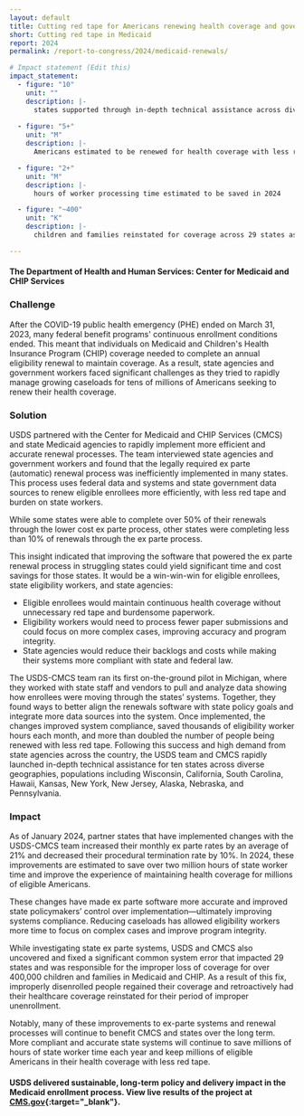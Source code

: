 ```yaml
---
layout: default
title: Cutting red tape for Americans renewing health coverage and government workers
short: Cutting red tape in Medicaid
report: 2024
permalink: /report-to-congress/2024/medicaid-renewals/

# Impact statement (Edit this)
impact_statement:
  - figure: "10"
    unit: ""
    description: |-
      states supported through in-depth technical assistance across diverse geographies, populations, and needs
      
  - figure: "5+"
    unit: "M"
    description: |-
      Americans estimated to be renewed for health coverage with less red tape via ex parte processing in 2024

  - figure: "2+"
    unit: "M"
    description: |-
      hours of worker processing time estimated to be saved in 2024

  - figure: "~400"
    unit: "K"
    description: |-
      children and families reinstated for coverage across 29 states as a result of actions taken by CMCS and supported by USDS 

---
```

#### The Department of Health and Human Services: Center for Medicaid and CHIP Services

### Challenge

After the COVID-19 public health emergency (PHE) ended on March 31, 2023, many federal benefit programs' continuous enrollment conditions ended. This meant that individuals on Medicaid and Children's Health Insurance Program (CHIP) coverage needed to complete an annual eligibility renewal to maintain coverage. As a result, state agencies and government workers faced significant challenges as they tried to rapidly manage growing caseloads for tens of millions of Americans seeking to renew their health coverage. 

### Solution

USDS partnered with the Center for Medicaid and CHIP Services (CMCS) and state Medicaid agencies to rapidly implement more efficient and accurate renewal processes. The team interviewed state agencies and government workers and found that the legally required ex parte (automatic) renewal process was inefficiently implemented in many states. This process uses federal data and systems and state government data sources to renew eligible enrollees more efficiently, with less red tape and burden on state workers.

While some states were able to complete over 50% of their renewals through the lower cost ex parte process, other states were completing less than 10% of renewals through the ex parte process.

This insight indicated that improving the software that powered the ex parte renewal process in struggling states could yield significant time and cost savings for those states. It would be a win-win-win for eligible enrollees, state eligibility workers, and state agencies: 

- Eligible enrollees would maintain continuous health coverage without unnecessary red tape and burdensome paperwork. 
- Eligibility workers would need to process fewer paper submissions and could focus on more complex cases, improving accuracy and program integrity. 
- State agencies would reduce their backlogs and costs while making their systems more compliant with state and federal law. 

The USDS-CMCS team ran its first on-the-ground pilot in Michigan, where they worked with state staff and vendors to pull and analyze data showing how enrollees were moving through the states’ systems. Together, they found ways to better align the renewals software with state policy goals and integrate more data sources into the system. Once implemented, the changes improved system compliance, saved thousands of eligibility worker hours each month, and more than doubled the number of people being renewed with less red tape. Following this success and high demand from state agencies across the country, the USDS team and CMCS rapidly launched in-depth technical assistance for ten states across diverse geographies, populations including Wisconsin, California, South Carolina, Hawaii, Kansas, New York, New Jersey, Alaska, Nebraska, and Pennsylvania.

###  Impact

As of January 2024, partner states that have implemented changes with the USDS-CMCS team increased their monthly ex parte rates by an average of 21% and decreased their procedural termination rate by 10%. In 2024, these improvements are estimated to save over two million hours of state worker time and improve the experience of maintaining health coverage for millions of eligible Americans. 

These changes have made ex parte software more accurate and improved state policymakers’ control over implementation—ultimately improving systems compliance. Reducing caseloads has allowed eligibility workers more time to focus on complex cases and improve program integrity. 

While investigating state ex parte systems, USDS and CMCS also uncovered and fixed a significant common system error that impacted 29 states and was responsible for the improper loss of coverage for over 400,000 children and families in Medicaid and CHIP. As a result of this fix, improperly disenrolled people regained their coverage and retroactively had their healthcare coverage reinstated for their period of improper unenrollment. 

Notably, many of these improvements to ex-parte systems and renewal processes will continue to benefit CMCS and states over the long term. More compliant and accurate state systems will continue to save millions of hours of state worker time each year and keep millions of eligible Americans in their health coverage with less red tape. 

#### USDS delivered sustainable, long-term policy and delivery impact in the Medicaid enrollment process. View live results of the project at [CMS.gov](https://www.cms.gov/newsroom/press-releases/coverage-half-million-children-and-families-will-be-reinstated-thanks-hhs-swift-action){:target="_blank"}.

